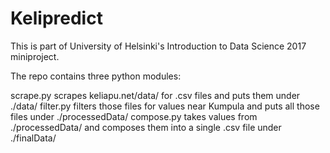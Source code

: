 # Kelipredict
This is part of University of Helsinki's Introduction to Data Science 2017 miniproject.

The repo contains three python modules:

scrape.py scrapes keliapu.net/data/ for .csv files and puts them under ./data/
filter.py filters those files for values near Kumpula and puts all those files under ./processedData/
compose.py takes values from ./processedData/ and composes them into a single .csv file under ./finalData/
